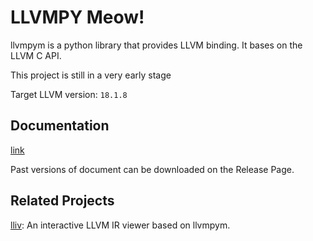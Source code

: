 # LLVMPY Meow!

llvmpym is a python library that provides LLVM binding. It bases on the LLVM C API.  

This project is still in a very early stage  


Target LLVM version: `18.1.8`  

## Documentation

[link](https://ziqi-yang.github.io/llvmpym/)  

Past versions of document can be downloaded on the Release Page.

## Related Projects

[lliv](https://codeberg.org/meow_king/lliv): An interactive LLVM IR viewer based on llvmpym.
